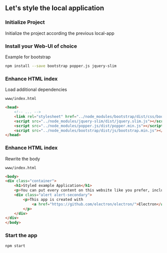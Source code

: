 ## Let's style the local application

### Initialize Project

Initialize the project according the previous local-app


### Install your Web-UI of choice

Example for bootstrap
```bash
npm install --save bootstrap popper.js jquery-slim
```


### Enhance HTML index

Load additional dependencies

`www/index.html`
```html
<head>
    <!-- ... -->
    <link rel="stylesheet" href="../node_modules/bootstrap/dist/css/bootstrap.min.css">
    <script src="../node_modules/jquery-slim/dist/jquery.slim.js"></script>
    <script src="../node_modules/popper.js/dist/popper.min.js"></script>
    <script src="../node_modules/bootstrap/dist/js/bootstrap.min.js"></script>
</head>
```


### Enhance HTML index

Rewrite the body

`www/index.html`
```html
<body>
<div class="container">
    <h1>Styled example Application</h1>
    <p>You can put every content on this website like you prefer, including scripts, styles and media.</p>
    <div class="alert alert-secondary">
        <p>This app is created with
            <a href="https://github.com/electron/electron/">Electron</a>.
        </p>
    </div>
</div>
</body>
```


### Start the app

```bash
npm start
```

